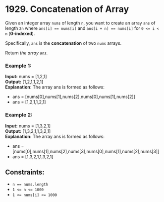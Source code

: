# 1929. Concatenation of Array

Given an integer array `nums` of length `n`, you want to create an array `ans` of length `2n` where `ans[i] == nums[i]` and `ans[i + n] == nums[i]` for `0 <= i < n` (**0-indexed**).

Specifically, `ans` is the **concatenation** of two `nums` arrays.

Return *the array `ans`.*

### Example 1:
**Input:** nums = [1,2,1]  
**Output:** [1,2,1,1,2,1]  
**Explanation:** The array ans is formed as follows:  
- ans = [nums[0],nums[1],nums[2],nums[0],nums[1],nums[2]]  
- ans = [1,2,1,1,2,1]

### Example 2:
**Input:** nums = [1,3,2,1]  
**Output:** [1,3,2,1,1,3,2,1]  
**Explanation:** The array ans is formed as follows:
- ans = [nums[0],nums[1],nums[2],nums[3],nums[0],nums[1],nums[2],nums[3]]
- ans = [1,3,2,1,1,3,2,1]
 
## Constraints:
- `n == nums.length`
- `1 <= n <= 1000`
- `1 <= nums[i] <= 1000`